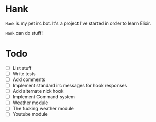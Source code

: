 Hank
====

`Hank` is my pet irc bot. It's a project I've started in order to learn Elixir.

`Hank` can do stuff!

Todo
====
- [ ] List stuff
- [ ] Write tests
- [ ] Add comments
- [ ] Implement standard irc messages for hook responses
- [ ] Add alternate nick hook
- [ ] Implement Command system
- [ ] Weather module
- [ ] The fucking weather module
- [ ] Youtube module
